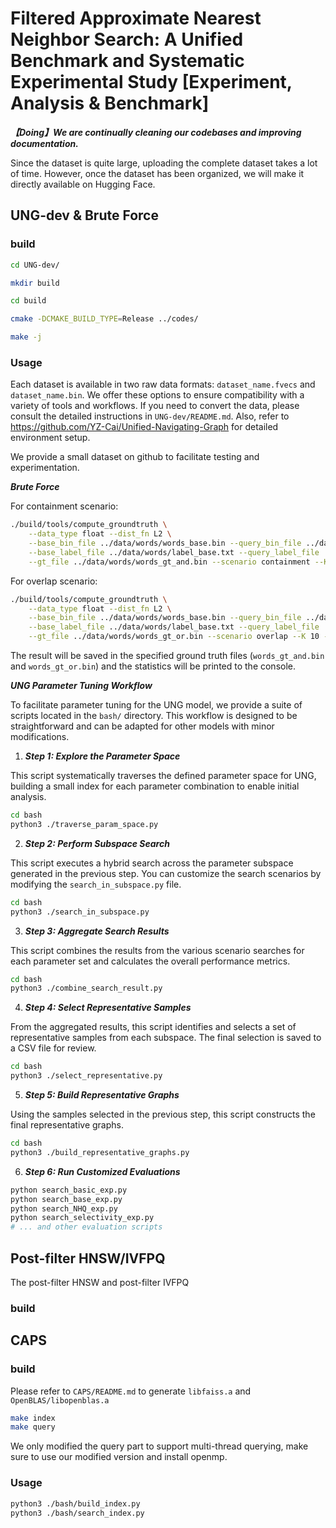 # Filtered Approximate Nearest Neighbor Search: A Unified Benchmark and Systematic Experimental Study [Experiment, Analysis & Benchmark]

***【Doing】We are continually cleaning our codebases and improving documentation.***

Since the dataset is quite large, uploading the complete dataset takes a lot of time. However, once the dataset has been organized, we will make it directly available on Hugging Face.

## UNG-dev & Brute Force

### build

```bash
cd UNG-dev/

mkdir build

cd build

cmake -DCMAKE_BUILD_TYPE=Release ../codes/

make -j
```

### Usage

Each dataset is available in two raw data formats: `dataset_name.fvecs` and `dataset_name.bin`. We offer these options to ensure compatibility with a variety of tools and workflows. If you need to convert the data, please consult the detailed instructions in `UNG-dev/README.md`. Also, refer to https://github.com/YZ-Cai/Unified-Navigating-Graph for detailed environment setup.

We provide a small dataset on github to facilitate testing and experimentation.

***Brute Force***

For containment scenario:

```bash
./build/tools/compute_groundtruth \
    --data_type float --dist_fn L2 \
    --base_bin_file ../data/words/words_base.bin --query_bin_file ../data/words/words_query_and.bin \
    --base_label_file ../data/words/label_base.txt --query_label_file ../data/t/words_query_and.txt \
    --gt_file ../data/words/words_gt_and.bin --scenario containment --K 10 --num_threads 16
```

For overlap scenario:

```bash
./build/tools/compute_groundtruth \
    --data_type float --dist_fn L2 \
    --base_bin_file ../data/words/words_base.bin --query_bin_file ../data/words/words_query_or.bin \
    --base_label_file ../data/words/label_base.txt --query_label_file ../data/words/words_query_or.txt \
    --gt_file ../data/words/words_gt_or.bin --scenario overlap --K 10 --num_threads 16
```

The result will be saved in the specified ground truth files (`words_gt_and.bin` and `words_gt_or.bin`) and the statistics will be printed to the console.

***UNG Parameter Tuning Workflow***

To facilitate parameter tuning for the UNG model, we provide a suite of scripts located in the `bash/` directory. This workflow is designed to be straightforward and can be adapted for other models with minor modifications.

1. ***Step 1: Explore the Parameter Space***

This script systematically traverses the defined parameter space for UNG, building a small index for each parameter combination to enable initial analysis.

```bash
cd bash
python3 ./traverse_param_space.py
```

2. ***Step 2: Perform Subspace Search***

This script executes a hybrid search across the parameter subspace generated in the previous step. You can customize the search scenarios by modifying the `search_in_subspace.py` file.

```bash
cd bash
python3 ./search_in_subspace.py
```

3. ***Step 3: Aggregate Search Results***

This script combines the results from the various scenario searches for each parameter set and calculates the overall performance metrics.

```bash
cd bash
python3 ./combine_search_result.py
```

4. ***Step 4: Select Representative Samples***

From the aggregated results, this script identifies and selects a set of representative samples from each subspace. The final selection is saved to a CSV file for review.

```bash
cd bash
python3 ./select_representative.py
```

5. ***Step 5: Build Representative Graphs***

Using the samples selected in the previous step, this script constructs the final representative graphs.

```bash
cd bash
python3 ./build_representative_graphs.py
```

6. ***Step 6: Run Customized Evaluations***

```bash
python search_basic_exp.py
python search_base_exp.py
python search_NHQ_exp.py
python search_selectivity_exp.py
# ... and other evaluation scripts
```

## Post-filter HNSW/IVFPQ

The post-filter HNSW and post-filter IVFPQ

### build

## CAPS

### build

Please refer to `CAPS/README.md` to generate `libfaiss.a` and `OpenBLAS/libopenblas.a`

```bash
make index
make query
```

We only modified the query part to support multi-thread querying, make sure to use our modified version and install openmp.

### Usage

```bash
python3 ./bash/build_index.py
python3 ./bash/search_index.py
```